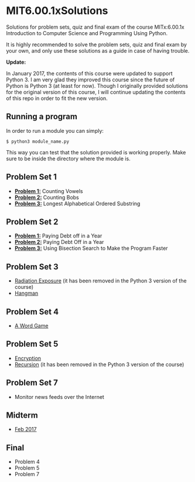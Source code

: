 # MIT6.00.1xSolutions
Solutions for problem sets, quiz and final exam of the course
MITx:6.00.1x Introduction to Computer Science and Programming Using
Python.

It is highly recommended to solve the problem sets, quiz and final
exam by your own, and only use these solutions as a guide in case of
having trouble.

**Update:**

In January 2017, the contents of this course were updated to support
Python 3. I am very glad they improved this course since the future of
Python is Python 3 (at least for now). Though I originally provided
solutions for the original version of this course, I will continue
updating the contents of this repo in order to fit the new version.

## Running a program

In order to run a module you can simply:

```
$ python3 module_name.py
```

This way you can test that the solution provided is working properly.
Make sure to be inside the directory where the module is.

## Problem Set 1
* [**Problem 1:**][1] Counting Vowels
* [**Problem 2:**][2] Counting Bobs
* [**Problem 3:**][3] Longest Alphabetical Ordered Substring

## Problem Set 2
* [**Problem 1:**][4] Paying Debt off in a Year
* [**Problem 2:**][5] Paying Debt Off in a Year
* [**Problem 3:**][6] Using Bisection Search to Make the Program Faster

## Problem Set 3
* [Radiation Exposure][7] (it has been removed in the Python 3 version
of the course)
* [Hangman][8]

## Problem Set 4
* [A Word Game][9]

## Problem Set 5
* [Encryption][10]
* [Recursion][11] (it has been removed in the Python 3 version of
the course)

## Problem Set 7
* Monitor news feeds over the Internet

## Midterm
* [Feb 2017][13]

## Final
* Problem 4
* Problem 5
* Problem 7

[1]: problem_set_01/p_01_counting_vowels.py
[2]: problem_set_01/p_02_counting_bobs.py
[3]: problem_set_01/p_03_longest_substring.py
[4]: problem_set_02/p_01_paying_debt_off_in_a_year.py
[5]: problem_set_02/p_02_paying_debt_off_in_a_year.py
[6]: problem_set_02/p_03_using_bisection_search.py
[7]: problem_set_03/radiation/radiation_exposure.py
[8]: problem_set_03/hangman/hangman.py
[9]: problem_set_04/
[10]: problem_set_05/encryption_decryption.py
[11]: problem_set_05/ps6_recursion.py
[13]: midterm/feb_2017/

